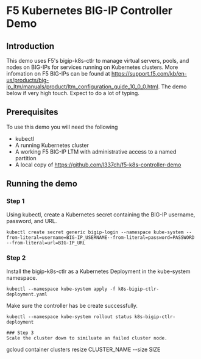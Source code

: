 # F5 Kubernetes BIG-IP Controller Demo

## Introduction

This demo uses F5's bigip-k8s-ctlr to manage virtual servers, pools, and nodes on BIG-IPs for services running on Kubernetes clusters. More infomation on F5 BIG-IPs can be found at https://support.f5.com/kb/en-us/products/big-ip_ltm/manuals/product/ltm_configuration_guide_10_0_0.html.
The demo below if very high touch. Expect to do a lot of typing. 

## Prerequisites
To use this demo you will need the following
* kubectl
* A running Kubernetes cluster
* A working F5 BIG-IP LTM with administrative access to a named partition
* A local copy of https://github.com/l337ch/f5-k8s-controller-demo

## Running the demo

### Step 1
Using kubectl, create a Kubernetes secret containing the BIG-IP username, password, and URL.
```
kubectl create secret generic bigip-login --namespace kube-system --from-literal=username=BIG-IP_USERNAME--from-literal=password=PASSWORD --from-literal=url=BIG-IP_URL
```
### Step 2
Install the bigip-k8s-ctlr as a Kubernetes Deployment in the kube-system namespace.
```
kubectl --namespace kube-system apply -f k8s-bigip-ctlr-deployment.yaml
```
Make sure the controller has be create successfully.
```
kubectl --namespace kube-system rollout status k8s-bigip-ctlr-deployment
```
```
### Step 3
Scale the cluster down to similuate an failed cluster node.
```
gcloud container clusters resize CLUSTER_NAME --size SIZE
```

